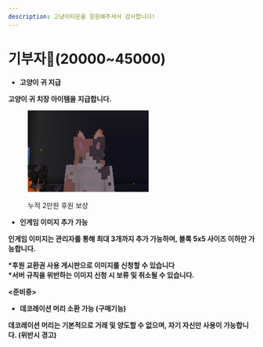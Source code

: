 ```yaml
---
description: 고냥이타운을 응원해주셔서 감사합니다!
---
```


# 기부자💸(20000\~45000)

* **고양이 귀 지급**

**고양이 귀 치장 아이템을 지급합니다.**&#x20;

<figure><img src="../../.gitbook/assets/image (5) (2) (1).png" alt=""><figcaption><p>누적 2만원 후원 보상</p></figcaption></figure>

* **인게임 이미지 추가 가능**&#x20;

**인게임 이미지는 관리자를 통해 최대 3개까지 추가 가능하며, 블록 5x5 사이즈 이하만 가능합니다.**&#x20;

**\*후원 교환권 사용 게시판으로 이미지를 신청할 수 있습니다**\
**\*서버 규칙을 위반하는 이미지 신청 시 보류 및 취소될 수 있습니다.**

**<준비중>**

* **데코레이션 머리 소환 가능 (구매기능)**

**데코레이션 머리는 기본적으로 거래 및 양도할 수 없으며, 자기 자신만 사용이 가능합니다.  (위반시 경고)**
